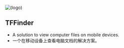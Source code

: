 ![(logo)](https://github.com/teanfoo/TFFinder/blob/master/TFFinder/Assets.xcassets/appIconImage.imageset/iPhone60%403x.png)
## TFFinder
* A solution to view computer files on mobile devices.
* 一个在移动设备上查看电脑文档的解决方案。